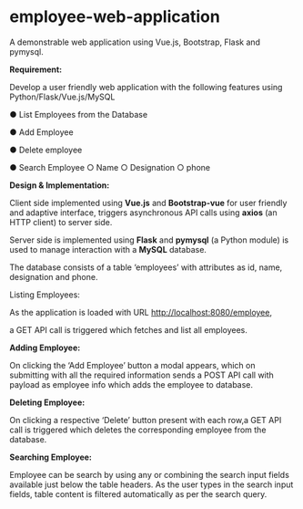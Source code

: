 # employee-web-application
A demonstrable web application using Vue.js, Bootstrap, Flask and pymysql.
<br>

**Requirement:**

  

Develop a user friendly web application with the following features using Python/Flask/Vue.js/MySQL

  

● List Employees from the Database

● Add Employee

● Delete employee

● Search Employee ○ Name ○ Designation ○ phone

  

**Design & Implementation:**

  

Client side implemented using **Vue.js** and **Bootstrap-vue** for user friendly and adaptive interface, triggers asynchronous API calls using **axios** (an HTTP client) to server side.

Server side is implemented using **Flask** and **pymysql** (a Python module) is used to manage interaction with a **MySQL** database.

The database consists of a table ‘employees’ with attributes as id, name, designation and phone.

  

Listing Employees:

As the application is loaded with URL [http://localhost:8080/employee](http://localhost:8080/employee),

a GET API call is triggered which fetches and list all employees.

  

**Adding Employee:**

On clicking the ‘Add Employee’ button a modal appears, which on submitting with all the required information sends a POST API call with payload as employee info which adds the employee to database.

  

**Deleting Employee:**

On clicking a respective ‘Delete’ button present with each row,a GET API call is triggered which deletes the corresponding employee from the database.

  
  
  

**Searching Employee:**

Employee can be search by using any or combining the search input fields available just below the table headers. As the user types in the search input fields, table content is filtered automatically as per the search query.
